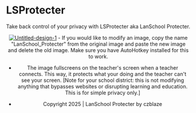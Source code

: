 # LSProtecter
Take back control of your privacy with LSProtecter aka LanSchool Protecter.
<div align="center">
<a href='https://postimg.cc/0bhH53Mt' target='_blank'><img src='https://i.postimg.cc/0bhH53Mt/Untitled-design-1.png' border='0' alt='Untitled-design-1'/></a>
- If you would like to modify an image, copy the name "LanSchool_Protecter" from the original 
  image and paste the new image and delete the old image. Make sure you have AutoHotkey installed
  for this to work.

- The image fullscreens on the teacher's screen when a teacher connects. This way, it protects what your doing and
  the teacher can't see your screen. [Note for your school district: this is not modifying anything
  that bypasses websites or disrupting learning and education. This is for simple privacy only.]

- Copyright 2025 | LanSchool Protecter by czblaze
